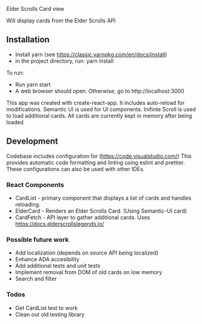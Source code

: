 Elder Scrolls Card view 

Will display cards from the Elder Scrolls API

## Installation 
* Install yarn (see https://classic.yarnpkg.com/en/docs/install)
* in the project directory, run:
        yarn install


To run:
* Run
        yarn start
* A web browser should open. Otherwise, go to http://localhost:3000

This app was created with create-react-app. It includes auto-reload for modifications.
Semantic UI is used for UI components.
Inifinte Scroll is used to load additional cards. All cards are currently kept in memory after being loaded

## Development
Codebase includes configuration for (https://code.visualstudio.com/) This provides automatic code formatting and linting using eslint and prettier. These configurations can also be used with other IDEs.

### React Components
- CardList - primary component that displays a list of cards and handles reloading.
- ElderCard - Renders an Elder Scrolls Card. (Using Semantic-UI card)
- CardFetch - API layer to gather additional cards. Uses https://docs.elderscrollslegends.io/

### Possible future work
- Add localization (depends on source API being localized)
- Enhance ADA accesibility
- Add additional tests and unit tests
- Implement removal from DOM of old cards on low memory
- Search and filter

### Todos
- Get CardList test to work
- Clean out old testing library